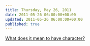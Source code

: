 ```yaml
---
title: Thursday, May 26, 2011
date: 2011-05-26 06:00:00+00:00
updated: 2011-05-26 06:00:00+00:00
published: true
---
```


[What does it mean to have character?](/what-does-it-mean-to-have-character/)


